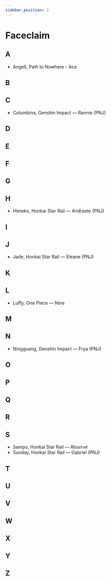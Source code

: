 ```yaml
---
sidebar_position: 1
---
```


# Faceclaim

## A

- Angell, Path to Nowhere - Ace

## B

## C

- Columbina, Genshin Impact — Rannie (PNJ)

## D

## E

## F

## G

## H

- Himeko, Honkai Star Rail — Andraste (PNJ)

## I

## J

- Jade, Honkai Star Rail — Eleane (PNJ)

## K

## L

- Luffy, One Piece — Nine

## M

## N

- Ningguang, Genshin Impact — Frya (PNJ)

## O

## P

## Q

## R

## S

- Sampo, Honkai Star Rail — *Réservé*
- Sunday, Honkai Star Rail — Gabriel (PNJ)

## T

## U

## V

## W

## X

## Y

## Z